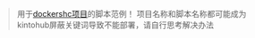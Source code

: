> 用于[dockershc项目](https://github.com/mixool/dockershc)的脚本范例！ 项目名称和脚本名称都可能成为kintohub屏蔽关键词导致不能部署，请自行思考解决办法
